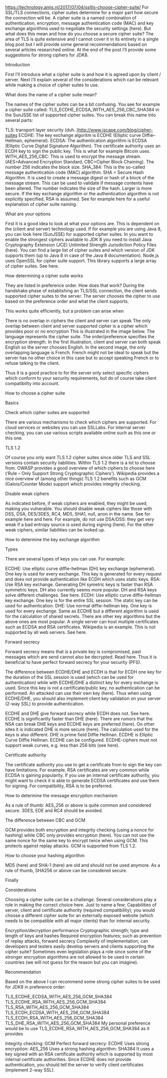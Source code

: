 https://technology.amis.nl/2017/07/04/ssltls-choose-cipher-suite/
For SSL/TLS connections, cipher suites determine for a major part how secure the connection will be. A cipher suite is a named combination of authentication, encryption, message authentication code (MAC) and key exchange algorithms used to negotiate the security settings (here). But what does this mean and how do you choose a secure cipher suite? The area of TLS is quite extensive and I cannot cover it in its entirety in a single blog post but I will provide some general recommendations based on several articles researched online. At the end of the post I’ll provide some suggestions for strong ciphers for JDK8.

Introduction

First I’ll introduce what a cipher suite is and how it is agreed upon by client / server. Next I’ll explain several of the considerations which can be relevant while making a choice of cipher suites to use.

What does the name of a cipher suite mean?

The names of the cipher suites can be a bit confusing. You see for example a cipher suite called: TLS_ECDHE_ECDSA_WITH_AES_256_CBC_SHA384 in the SunJSSE list of supported cipher suites. You can break this name into several parts:

TLS: transport layer security (duh..)http://www.jscape.com/blog/cipher-suites
ECDHE: The key exchange algoritm is ECDHE (Elliptic curve Diffie–Hellman, ephemeral).
ECDSA: The authentication algorithm is ECDSA (Elliptic Curve Digital Signature Algorithm). The certificate authority uses an ECDH key to sign the public key. This is what for example Bitcoin uses.
WITH_AES_256_CBC: This is used to encrypt the message stream. (AES=Advanced Encryption Standard, CBC=Cipher Block Chaining). The number 256 indicates the block size.
SHA_384: This is the so-called message authentication code (MAC) algorithm. SHA = Secure Hash Algorithm. It is used to create a message digest or hash of a block of the message stream. This can be used to validate if message contents have been altered. The number indicates the size of the hash. Larger is more secure.
If the key exchange algorithm or the authentication algorithm is not explicitly specified, RSA is assumed. See for example here for a useful explanation of cipher suite naming.

What are your options

First it is a good idea to look at what your options are. This is dependent on the (client and server) technology used. If for example you are using Java 8, you can look here (SunJSSE) for supported cipher suites. In you want to enable the strongest ciphers available to JDK 8 you need to install Java Cryptography Extension (JCE) Unlimited Strength Jurisdiction Policy Files (here). You can find a large list of cipher suites and which version of JDK supports them (up to Java 8 in case of the Java 8 documentation). Node.js uses OpenSSL for cipher suite support. This library supports a large array of cipher suites. See here.

How determining a cipher suite works

They are listed in preference order. How does that work? During the handshake phase of establishing an TLS/SSL connection, the client sends supported cipher suites to the server. The server chooses the cipher to use based on the preference order and what the client supports.


This works quite efficiently, but a problem can arise when

There is no overlap in ciphers the client and server can speak
The only overlap between client and server supported cipher is a cipher which provides poor or no encryption
This is illustrated in the image below. The language represents the cipher suite. The order/preference specifies the encryption strength. In the first illustration, client and server can both speak English so the server chooses English. In the second image, the only overlapping language is French. French might not be ideal to speak but the server has no other choice in this case but to accept speaking French or to refuse talking to the client.



Thus it is a good practice to for the server only select specific ciphers which conform to your security requirements, but do of course take client compatibility into account.

How to choose a cipher suite

Basics

Check which cipher suites are supported

There are various mechanisms to check which ciphers are supported. For cloud services or websites you can use SSLLabs. For internal server checking, you can use various scripts available online such as this one or this one.

TLS 1.2

Of course you only want TLS 1.2 cipher suites since older TLS and SSL versions contain security liabilities. Within TLS 1.2 there is a lot to choose from. OWASP provides a good overview of which ciphers to choose here (‘Rule – Only Support Strong Cryptographic Ciphers’). Wikipedia provides a nice overview of (among other things) TLS 1.2 benefits such as GCM (Galois/Counter Mode) support which provides integrity checking.

Disable weak ciphers

As indicated before, if weak ciphers are enabled, they might be used, making you vulnerable. You should disable weak ciphers like those with DSS, DSA, DES/3DES, RC4, MD5, SHA1, null, anon in the name. See for example here and here. For example, do not use DSA/DSS: they get very weak if a bad entropy source is used during signing (here). For the other weak ciphers, similar liabilities can be looked up.

How to determine the key exchange algorithm

Types

There are several types of keys you can use. For example:

ECDHE: Use elliptic curve diffie-hellman (DH) key exchange (ephemeral). One key is used for every exchange. This key is generated for every request and does not provide authentication like ECDH which uses static keys.
RSA: Use RSA key exchange. Generating DH symetric keys is faster than RSA symmetric keys. DH also currently seems more popular. DH and RSA keys solve different challenges. See here.
ECDH: Use elliptic curve diffie-hellman key exchange. One key is for the entire SSL session. The static key can be used for authentication.
DHE: Use normal diffie-hellman key. One key is used for every exchange. Same as ECDHE but a different algorithm is used for the calculation of shared secrets.
There are other key algorithms but the above ones are most popular. A single server can host multiple certificates such as ECDSA and RSA certificates. Wikipedia is an example. This is not supported by all web servers. See here.

Forward secrecy

Forward secrecy means that is a private key is compromised, past messages which are send cannot also be decrypted. Read here. Thus it is beneficial to have perfect forward secrecy for your security (PFS).

The difference between ECDHE/DHE and ECDH is that for ECDH one key for the duration of the SSL session is used (which can be used for authentication) while with ECDHE/DHE a distinct key for every exchange is used. Since this key is not a certificate/public key, no authentication can be performed. An attacked can use their own key (here). Thus when using ECDHE/DHE, you should also implement client key validation on your server (2-way SSL) to provide authentication.

ECDHE and DHE give forward secrecy while ECDH does not. See here. ECDHE is significantly faster than DHE (here). There are rumors that the NSA can break DHE keys and ECDHE keys are preferred (here). On other sites it is indicated DHE is more secure (here). The calculation used for the keys is also different. DHE is prime field Diffie Hellman. ECDHE is Elliptic Curve Diffie Hellman. ECDHE can be configured. ECDHE-ciphers must not support weak curves, e.g. less than 256 bits (see here).

Certificate authority

The certificate authority you use to get a certificate from to sign the key can have limitations. For example, RSA certificates are very common while ECDSA is gaining popularity. If you use an internal certificate authority, you might want to check it is able to generate ECDSA certificates and use them for signing. For compatibility, RSA is to be preferred.

How to determine the message encryption mechanism

As a rule of thumb: AES_256 or above is quite common and considered secure. 3DES, EDE and RC4 should be avoided.

The difference between CBC and GCM

GCM provides both encryption and integrity checking (using a nonce for hashing) while CBC only provides encryption (here). You can not use the same nonce for the same key to encrypt twice when using GCM. This protects against replay attacks. GCM is supported from TLS 1.2.

How to choose your hashing algorithm

MD5 (here) and SHA-1 (here) are old and should not be used anymore. As a rule of thumb, SHA256 or above can be considered secure.

Finally

Considerations

Choosing a cipher suite can be a challenge. Several considerations play a role in making the correct choice here. Just to name a few;
Capabilities of server, client and certificate authority (required compatibility); you would choose a different cipher suite for an externally exposed website (which needs to be compatible with all major clients) than for internal security.

Encryption/decryption performance
Cryptographic strength; type and length of keys and hashes
Required encryption features; such as prevention of replay attacks, forward secrecy
Complexity of implementation; can developers and testers easily develop servers and clients supporting the cipher suite?
Sometimes even legislation plays a role since some of the stronger encryption algorithms are not allowed to be used in certain countries (we will not guess for the reason but you can imagine).

Recommendation

Based on the above I can recommend some strong cipher suites to be used for JDK8 in preference order:

TLS_ECDHE_ECDSA_WITH_AES_256_GCM_SHA384
TLS_ECDHE_RSA_WITH_AES_256_GCM_SHA384
TLS_RSA_WITH_AES_256_GCM_SHA384
TLS_ECDH_ECDSA_WITH_AES_256_GCM_SHA384
TLS_ECDH_RSA_WITH_AES_256_GCM_SHA384
TLS_DHE_RSA_WITH_AES_256_GCM_SHA384
My personal preference would be to use TLS_ECDHE_RSA_WITH_AES_256_GCM_SHA384 as it provides

Integrity checking: GCM
Perfect forward secrecy: ECDHE
Uses strong encryption: AES_256
Uses a strong hashing algorithm: SHA384
It uses a key signed with an RSA certificate authority which is supported by most internal certificate authorities.
Since ECDHE does not provide authentication, you should tell the server to verify client certificates (implement 2-way SSL).
